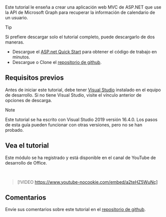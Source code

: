 <!-- markdownlint-disable MD002 MD041 -->

Este tutorial le enseña a crear una aplicación web MVC de ASP.NET que use la API de Microsoft Graph para recuperar la información de calendario de un usuario.

> [!TIP]
> Si prefiere descargar solo el tutorial completo, puede descargarlo de dos maneras.
>
> - Descargue el [ASP.net Quick Start](https://developer.microsoft.com/graph/quick-start?platform=option-dotnet) para obtener el código de trabajo en minutos.
> - Descargue o Clone el [repositorio de github](https://github.com/microsoftgraph/msgraph-training-aspnetmvcapp).

## <a name="prerequisites"></a>Requisitos previos

Antes de iniciar este tutorial, debe tener [Visual Studio](https://visualstudio.microsoft.com/vs/) instalado en el equipo de desarrollo. Si no tiene Visual Studio, visite el vínculo anterior de opciones de descarga.

> [!NOTE]
> Este tutorial se ha escrito con Visual Studio 2019 versión 16.4.0. Los pasos de esta guía pueden funcionar con otras versiones, pero no se han probado.

## <a name="watch-the-tutorial"></a>Vea el tutorial

Este módulo se ha registrado y está disponible en el canal de YouTube de desarrollo de Office.

<!-- markdownlint-disable MD033 MD034 -->
<br/>

> [!VIDEO https://www.youtube-nocookie.com/embed/a2teHZ5WuNc]
<!-- markdownlint-enable MD033 MD034 -->

## <a name="feedback"></a>Comentarios

Envíe sus comentarios sobre este tutorial en el [repositorio de github](https://github.com/microsoftgraph/msgraph-training-aspnetmvcapp).
